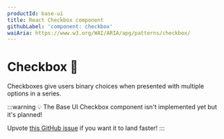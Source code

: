```yaml
---
productId: base-ui
title: React Checkbox component
githubLabel: 'component: checkbox'
waiAria: https://www.w3.org/WAI/ARIA/apg/patterns/checkbox/
---
```


# Checkbox 🚧

<p class="description">Checkboxes give users binary choices when presented with multiple options in a series.</p>

:::warning
💡 The Base UI Checkbox component isn't implemented yet but it's planned!

Upvote [this GitHub issue](https://github.com/mui/material-ui/issues/38036) if you want it to land faster!
:::
